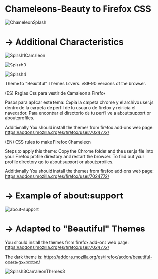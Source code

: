 # Chameleons-Beauty to Firefox CSS

![ChameleonSplash](https://user-images.githubusercontent.com/22057609/143310384-6993b011-4123-4dca-b416-f260753205ac.png)

# -> Additional Characteristics

![Splash1Camaleon](https://user-images.githubusercontent.com/22057609/140859159-3de9c86a-6afe-42fc-a6cf-f5843702bba0.png)

![Splash3](https://user-images.githubusercontent.com/22057609/140859196-0961f70f-0f3a-41ad-bd6e-5cf4d48dc250.png)

![Splash4](https://user-images.githubusercontent.com/22057609/140859212-270becda-e606-42c4-9a3e-cbe08ce7fa21.png)

Theme to "Beautiful" Themes Lovers. v89-90 versions of the browser.

(ES) Reglas Css para vestir de Camaleon a Firefox

Pasos para aplicar este tema: Copia la carpeta chrome y el archivo user.js dentro de la carpeta de perfil de tu usuario de firefox y reinicia el navegador. Para encontrar el directorio de tu perfil ve a about:support or about:profiles.

Additionally You should install the themes from firefox add-ons web page: https://addons.mozilla.org/es/firefox/user/7024772/

(EN) CSS rules to make Firefox Chameleon

Steps to apply this theme: Copy the Chrome folder and the user.js file into your Firefox profile directory and restart the browser. To find out your profile directory go to about:support or about:profiles.

Additionally You should install the themes from firefox add-ons web page: https://addons.mozilla.org/es/firefox/user/7024772/

# -> Example of about:support
![about-support](https://user-images.githubusercontent.com/22057609/120349392-b372f980-c2c3-11eb-904d-b088168fd849.png)

# -> Adapted to "Beautiful" Themes

You should install the themes from firefox add-ons web page: https://addons.mozilla.org/es/firefox/user/7024772/

The dark theme is: https://addons.mozilla.org/es/firefox/addon/beautiful-opera-gx-proton/

![Splash3CamaleonThemes3](https://user-images.githubusercontent.com/22057609/122129403-a85bb580-cdfb-11eb-8699-aaba1ff4d1e4.jpg)
